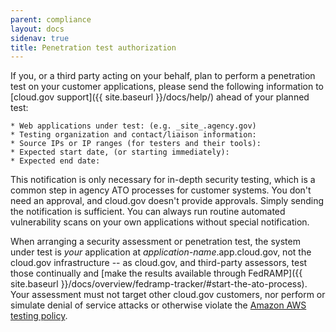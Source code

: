 ```yaml
---
parent: compliance
layout: docs
sidenav: true
title: Penetration test authorization
---
```


If you, or a third party acting on your behalf, plan to perform a penetration test on your customer applications, please send the following information to [cloud.gov support]({{ site.baseurl }}/docs/help/) ahead of your planned test:

```text
* Web applications under test: (e.g. _site_.agency.gov)
* Testing organization and contact/liaison information:
* Source IPs or IP ranges (for testers and their tools):
* Expected start date, (or starting immediately):
* Expected end date:
```

This notification is only necessary for in-depth security testing, which is a common step in agency ATO processes for customer systems. You don't need an approval, and cloud.gov doesn't provide approvals. Simply sending the notification is sufficient. You can always run routine automated vulnerability scans on your own applications without special notification.

When arranging a security assessment or penetration test, the system under test is _your_ application at _application-name_.app.cloud.gov, not the cloud.gov infrastructure -- as cloud.gov, and third-party assessors, test those continually and [make the results available through FedRAMP]({{ site.baseurl }}/docs/overview/fedramp-tracker/#start-the-ato-process). Your assessment must not target other cloud.gov customers, nor perform or simulate denial of service attacks or otherwise violate the [Amazon AWS testing policy](https://aws.amazon.com/security/penetration-testing/).
